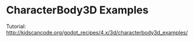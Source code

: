 # CharacterBody3D Examples

Tutorial:
http://kidscancode.org/godot_recipes/4.x/3d/characterbody3d_examples/
